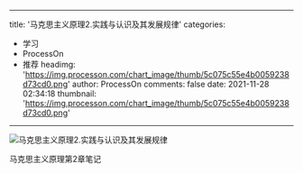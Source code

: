 
---
title: '马克思主义原理2.实践与认识及其发展规律'
categories: 
 - 学习
 - ProcessOn
 - 推荐
headimg: 'https://img.processon.com/chart_image/thumb/5c075c55e4b0059238d73cd0.png'
author: ProcessOn
comments: false
date: 2021-11-28 02:34:18
thumbnail: 'https://img.processon.com/chart_image/thumb/5c075c55e4b0059238d73cd0.png'
---

<div>   
<img class="thumb" alt="马克思主义原理2.实践与认识及其发展规律" src="https://img.processon.com/chart_image/thumb/5c075c55e4b0059238d73cd0.png" referrerpolicy="no-referrer">
<p>马克思主义原理第2章笔记</p>  
</div>
            